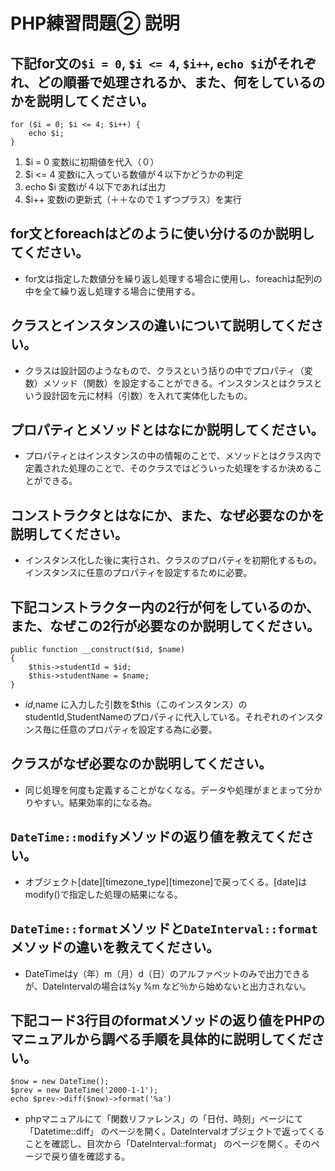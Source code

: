 # PHP練習問題② 説明

## 下記for文の`$i = 0`, `$i <= 4`, `$i++`, `echo $i`がそれぞれ、どの順番で処理されるか、また、何をしているのかを説明してください。

```
for ($i = 0; $i <= 4; $i++) {
    echo $i;
}
```

1. $i = 0 変数iに初期値を代入（０）
2. $i <= 4 変数iに入っている数値が４以下かどうかの判定
3. echo $i 変数iが４以下であれば出力
4. $i++ 変数iの更新式（＋＋なので１ずつプラス）を実行

## for文とforeachはどのように使い分けるのか説明してください。
- for文は指定した数値分を繰り返し処理する場合に使用し、foreachは配列の中を全て繰り返し処理する場合に使用する。

## クラスとインスタンスの違いについて説明してください。
- クラスは設計図のようなもので、クラスという括りの中でプロパティ（変数）メソッド（関数）を設定することができる。インスタンスとはクラスという設計図を元に材料（引数）を入れて実体化したもの。

## プロパティとメソッドとはなにか説明してください。
- プロパティとはインスタンスの中の情報のことで、メソッドとはクラス内で定義された処理のことで、そのクラスではどういった処理をするか決めることができる。

## コンストラクタとはなにか、また、なぜ必要なのかを説明してください。
- インスタンス化した後に実行され、クラスのプロパティを初期化するもの。インスタンスに任意のプロパティを設定するために必要。

## 下記コンストラクター内の2行が何をしているのか、また、なぜこの2行が必要なのか説明してください。
```
public function __construct($id, $name)
{
    $this->studentId = $id;
    $this->studentName = $name;
}
```
- $id,$name に入力した引数を$this（このインスタンス）のstudentId,StudentNameのプロパティに代入している。それぞれのインスタンス毎に任意のプロパティを設定する為に必要。

## クラスがなぜ必要なのか説明してください。
- 同じ処理を何度も定義することがなくなる。データや処理がまとまって分かりやすい。結果効率的になる為。

## `DateTime::modify`メソッドの返り値を教えてください。
- オブジェクト[date][timezone_type][timezone]で戻ってくる。[date]はmodify()で指定した処理の結果になる。

## `DateTime::format`メソッドと`DateInterval::format`メソッドの違いを教えてください。
- DateTimeはy（年）m（月）d（日）のアルファベットのみで出力できるが、DateIntervalの場合は%y %m など％から始めないと出力されない。

## 下記コード3行目のformatメソッドの返り値をPHPのマニュアルから調べる手順を具体的に説明してください。
```
$now = new DateTime();
$prev = new DateTime('2000-1-1');
echo $prev->diff($now)->format('%a')
```

- phpマニュアルにて「関数リファレンス」の「日付、時刻」ページにて「Datetime::diff」 のページを開く。DateIntervalオブジェクトで返ってくることを確認し、目次から「DateInterval::format」 のページを開く。そのページで戻り値を確認する。
